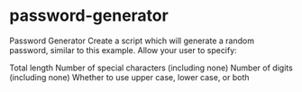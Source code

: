 # password-generator

Password Generator
Create a script which will generate a random password, similar to this example. Allow your user to specify:

Total length
Number of special characters (including none)
Number of digits (including none)
Whether to use upper case, lower case, or both